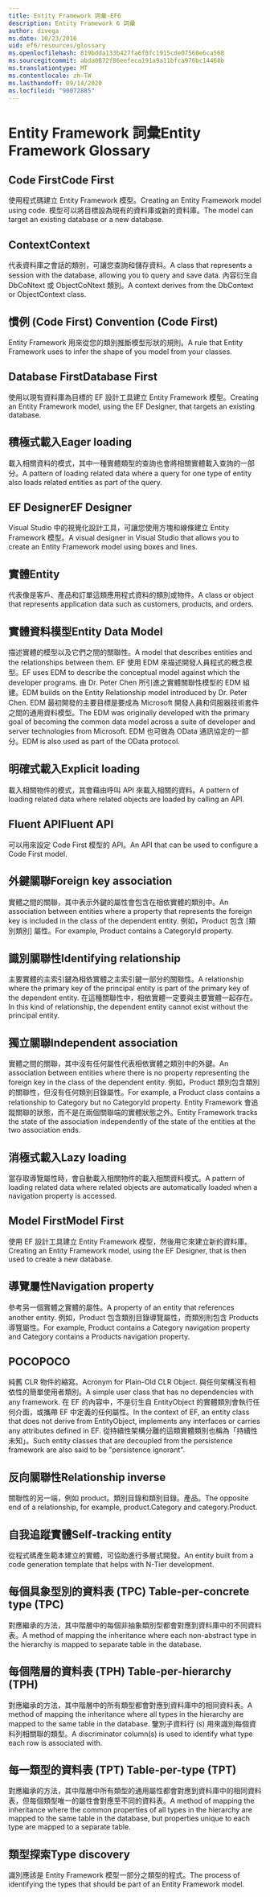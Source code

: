 ```yaml
---
title: Entity Framework 詞彙-EF6
description: Entity Framework 6 詞彙
author: divega
ms.date: 10/23/2016
uid: ef6/resources/glossary
ms.openlocfilehash: 819bdda133b427fa6f8fc1915cde07560e6ca568
ms.sourcegitcommit: abda0872f86eefeca191a9a11bfca976bc14468b
ms.translationtype: MT
ms.contentlocale: zh-TW
ms.lasthandoff: 09/14/2020
ms.locfileid: "90072885"
---
```

# <a name="entity-framework-glossary"></a><span data-ttu-id="6132a-103">Entity Framework 詞彙</span><span class="sxs-lookup"><span data-stu-id="6132a-103">Entity Framework Glossary</span></span>
## <a name="code-first"></a><span data-ttu-id="6132a-104">Code First</span><span class="sxs-lookup"><span data-stu-id="6132a-104">Code First</span></span>
<span data-ttu-id="6132a-105">使用程式碼建立 Entity Framework 模型。</span><span class="sxs-lookup"><span data-stu-id="6132a-105">Creating an Entity Framework model using code.</span></span> <span data-ttu-id="6132a-106">模型可以將目標設為現有的資料庫或新的資料庫。</span><span class="sxs-lookup"><span data-stu-id="6132a-106">The model can target an existing database or a new database.</span></span>

## <a name="context"></a><span data-ttu-id="6132a-107">Context</span><span class="sxs-lookup"><span data-stu-id="6132a-107">Context</span></span>
<span data-ttu-id="6132a-108">代表資料庫之會話的類別，可讓您查詢和儲存資料。</span><span class="sxs-lookup"><span data-stu-id="6132a-108">A class that represents a session with the database, allowing you to query and save data.</span></span> <span data-ttu-id="6132a-109">內容衍生自 DbCoNtext 或 ObjectCoNtext 類別。</span><span class="sxs-lookup"><span data-stu-id="6132a-109">A context derives from the DbContext or ObjectContext class.</span></span>

## <a name="convention-code-first"></a><span data-ttu-id="6132a-110">慣例 (Code First) </span><span class="sxs-lookup"><span data-stu-id="6132a-110">Convention (Code First)</span></span>
<span data-ttu-id="6132a-111">Entity Framework 用來從您的類別推斷模型形狀的規則。</span><span class="sxs-lookup"><span data-stu-id="6132a-111">A rule that Entity Framework uses to infer the shape of you model from your classes.</span></span>

## <a name="database-first"></a><span data-ttu-id="6132a-112">Database First</span><span class="sxs-lookup"><span data-stu-id="6132a-112">Database First</span></span>
<span data-ttu-id="6132a-113">使用以現有資料庫為目標的 EF 設計工具建立 Entity Framework 模型。</span><span class="sxs-lookup"><span data-stu-id="6132a-113">Creating an Entity Framework model, using the EF Designer, that targets an existing database.</span></span>

## <a name="eager-loading"></a><span data-ttu-id="6132a-114">積極式載入</span><span class="sxs-lookup"><span data-stu-id="6132a-114">Eager loading</span></span>
<span data-ttu-id="6132a-115">載入相關資料的模式，其中一種實體類型的查詢也會將相關實體載入查詢的一部分。</span><span class="sxs-lookup"><span data-stu-id="6132a-115">A pattern of loading related data where a query for one type of entity also loads related entities as part of the query.</span></span>

## <a name="ef-designer"></a><span data-ttu-id="6132a-116">EF Designer</span><span class="sxs-lookup"><span data-stu-id="6132a-116">EF Designer</span></span>
<span data-ttu-id="6132a-117">Visual Studio 中的視覺化設計工具，可讓您使用方塊和線條建立 Entity Framework 模型。</span><span class="sxs-lookup"><span data-stu-id="6132a-117">A visual designer in Visual Studio that allows you to create an Entity Framework model using boxes and lines.</span></span>

## <a name="entity"></a><span data-ttu-id="6132a-118">實體</span><span class="sxs-lookup"><span data-stu-id="6132a-118">Entity</span></span>
<span data-ttu-id="6132a-119">代表像是客戶、產品和訂單這類應用程式資料的類別或物件。</span><span class="sxs-lookup"><span data-stu-id="6132a-119">A class or object that represents application data such as customers, products, and orders.</span></span>

## <a name="entity-data-model"></a><span data-ttu-id="6132a-120">實體資料模型</span><span class="sxs-lookup"><span data-stu-id="6132a-120">Entity Data Model</span></span>
<span data-ttu-id="6132a-121">描述實體的模型以及它們之間的關聯性。</span><span class="sxs-lookup"><span data-stu-id="6132a-121">A model that describes entities and the relationships between them.</span></span> <span data-ttu-id="6132a-122">EF 使用 EDM 來描述開發人員程式的概念模型。</span><span class="sxs-lookup"><span data-stu-id="6132a-122">EF uses EDM to describe the conceptual model against which the developer programs.</span></span> <span data-ttu-id="6132a-123">由 Dr. Peter Chen 所引進之實體關聯性模型的 EDM 組建。</span><span class="sxs-lookup"><span data-stu-id="6132a-123">EDM builds on the Entity Relationship model introduced by Dr. Peter Chen.</span></span> <span data-ttu-id="6132a-124">EDM 最初開發的主要目標是要成為 Microsoft 開發人員和伺服器技術套件之間的通用資料模型。</span><span class="sxs-lookup"><span data-stu-id="6132a-124">The EDM was originally developed with the primary goal of becoming the common data model across a suite of developer and server technologies from Microsoft.</span></span> <span data-ttu-id="6132a-125">EDM 也可做為 OData 通訊協定的一部分。</span><span class="sxs-lookup"><span data-stu-id="6132a-125">EDM is also used as part of the OData protocol.</span></span>

## <a name="explicit-loading"></a><span data-ttu-id="6132a-126">明確式載入</span><span class="sxs-lookup"><span data-stu-id="6132a-126">Explicit loading</span></span>
<span data-ttu-id="6132a-127">載入相關物件的模式，其會藉由呼叫 API 來載入相關的資料。</span><span class="sxs-lookup"><span data-stu-id="6132a-127">A pattern of loading related data where related objects are loaded by calling an API.</span></span>

## <a name="fluent-api"></a><span data-ttu-id="6132a-128">Fluent API</span><span class="sxs-lookup"><span data-stu-id="6132a-128">Fluent API</span></span>
<span data-ttu-id="6132a-129">可以用來設定 Code First 模型的 API。</span><span class="sxs-lookup"><span data-stu-id="6132a-129">An API that can be used to configure a Code First model.</span></span>

## <a name="foreign-key-association"></a><span data-ttu-id="6132a-130">外鍵關聯</span><span class="sxs-lookup"><span data-stu-id="6132a-130">Foreign key association</span></span>
<span data-ttu-id="6132a-131">實體之間的關聯，其中表示外鍵的屬性會包含在相依實體的類別中。</span><span class="sxs-lookup"><span data-stu-id="6132a-131">An association between entities where a property that represents the foreign key is included in the class of the dependent entity.</span></span> <span data-ttu-id="6132a-132">例如，Product 包含 [類別類別] 屬性。</span><span class="sxs-lookup"><span data-stu-id="6132a-132">For example, Product contains a CategoryId property.</span></span>

## <a name="identifying-relationship"></a><span data-ttu-id="6132a-133">識別關聯性</span><span class="sxs-lookup"><span data-stu-id="6132a-133">Identifying relationship</span></span>
<span data-ttu-id="6132a-134">主要實體的主索引鍵為相依實體之主索引鍵一部分的關聯性。</span><span class="sxs-lookup"><span data-stu-id="6132a-134">A relationship where the primary key of the principal entity is part of the primary key of the dependent entity.</span></span> <span data-ttu-id="6132a-135">在這種關聯性中，相依實體一定要與主要實體一起存在。</span><span class="sxs-lookup"><span data-stu-id="6132a-135">In this kind of relationship, the dependent entity cannot exist without the principal entity.</span></span>

## <a name="independent-association"></a><span data-ttu-id="6132a-136">獨立關聯</span><span class="sxs-lookup"><span data-stu-id="6132a-136">Independent association</span></span>
<span data-ttu-id="6132a-137">實體之間的關聯，其中沒有任何屬性代表相依實體之類別中的外鍵。</span><span class="sxs-lookup"><span data-stu-id="6132a-137">An association between entities where there is no property representing the foreign key in the class of the dependent entity.</span></span> <span data-ttu-id="6132a-138">例如，Product 類別包含類別的關聯性，但沒有任何類別目錄屬性。</span><span class="sxs-lookup"><span data-stu-id="6132a-138">For example, a Product class contains a relationship to Category but no CategoryId property.</span></span> <span data-ttu-id="6132a-139">Entity Framework 會追蹤關聯的狀態，而不是在兩個關聯端的實體狀態之外。</span><span class="sxs-lookup"><span data-stu-id="6132a-139">Entity Framework tracks the state of the association independently of the state of the entities at the two association ends.</span></span>

## <a name="lazy-loading"></a><span data-ttu-id="6132a-140">消極式載入</span><span class="sxs-lookup"><span data-stu-id="6132a-140">Lazy loading</span></span>
<span data-ttu-id="6132a-141">當存取導覽屬性時，會自動載入相關物件的載入相關資料模式。</span><span class="sxs-lookup"><span data-stu-id="6132a-141">A pattern of loading related data where related objects are automatically loaded when a navigation property is accessed.</span></span>

## <a name="model-first"></a><span data-ttu-id="6132a-142">Model First</span><span class="sxs-lookup"><span data-stu-id="6132a-142">Model First</span></span>
<span data-ttu-id="6132a-143">使用 EF 設計工具建立 Entity Framework 模型，然後用它來建立新的資料庫。</span><span class="sxs-lookup"><span data-stu-id="6132a-143">Creating an Entity Framework model, using the EF Designer, that is then used to create a new database.</span></span>

## <a name="navigation-property"></a><span data-ttu-id="6132a-144">導覽屬性</span><span class="sxs-lookup"><span data-stu-id="6132a-144">Navigation property</span></span>
<span data-ttu-id="6132a-145">參考另一個實體之實體的屬性。</span><span class="sxs-lookup"><span data-stu-id="6132a-145">A property of an entity that references another entity.</span></span> <span data-ttu-id="6132a-146">例如，Product 包含類別目錄導覽屬性，而類別則包含 Products 導覽屬性。</span><span class="sxs-lookup"><span data-stu-id="6132a-146">For example, Product contains a Category navigation property and Category contains a Products navigation property.</span></span>

## <a name="poco"></a><span data-ttu-id="6132a-147">POCO</span><span class="sxs-lookup"><span data-stu-id="6132a-147">POCO</span></span>
<span data-ttu-id="6132a-148">純舊 CLR 物件的縮寫。</span><span class="sxs-lookup"><span data-stu-id="6132a-148">Acronym for Plain-Old CLR Object.</span></span> <span data-ttu-id="6132a-149">與任何架構沒有相依性的簡單使用者類別。</span><span class="sxs-lookup"><span data-stu-id="6132a-149">A simple user class that has no dependencies with any framework.</span></span> <span data-ttu-id="6132a-150">在 EF 的內容中，不是衍生自 EntityObject 的實體類別會執行任何介面，或攜帶 EF 中定義的任何屬性。</span><span class="sxs-lookup"><span data-stu-id="6132a-150">In the context of EF, an entity class that does not derive from EntityObject, implements any interfaces or carries any attributes defined in EF.</span></span> <span data-ttu-id="6132a-151">從持續性架構分離的這類實體類別也稱為「持續性未知」。</span><span class="sxs-lookup"><span data-stu-id="6132a-151">Such entity classes that are decoupled from the persistence framework are also said to be "persistence ignorant".</span></span>  

## <a name="relationship-inverse"></a><span data-ttu-id="6132a-152">反向關聯性</span><span class="sxs-lookup"><span data-stu-id="6132a-152">Relationship inverse</span></span>
<span data-ttu-id="6132a-153">關聯性的另一端，例如 product。類別目錄和類別目錄。產品。</span><span class="sxs-lookup"><span data-stu-id="6132a-153">The opposite end of a relationship, for example, product.Category and category.Product.</span></span>

## <a name="self-tracking-entity"></a><span data-ttu-id="6132a-154">自我追蹤實體</span><span class="sxs-lookup"><span data-stu-id="6132a-154">Self-tracking entity</span></span>
<span data-ttu-id="6132a-155">從程式碼產生範本建立的實體，可協助進行多層式開發。</span><span class="sxs-lookup"><span data-stu-id="6132a-155">An entity built from a code generation template that helps with N-Tier development.</span></span>

## <a name="table-per-concrete-type-tpc"></a><span data-ttu-id="6132a-156">每個具象型別的資料表 (TPC) </span><span class="sxs-lookup"><span data-stu-id="6132a-156">Table-per-concrete type (TPC)</span></span>
<span data-ttu-id="6132a-157">對應繼承的方法，其中階層中的每個非抽象類別型都會對應到資料庫中的不同資料表。</span><span class="sxs-lookup"><span data-stu-id="6132a-157">A method of mapping the inheritance where each non-abstract type in the hierarchy is mapped to separate table in the database.</span></span>

## <a name="table-per-hierarchy-tph"></a><span data-ttu-id="6132a-158">每個階層的資料表 (TPH) </span><span class="sxs-lookup"><span data-stu-id="6132a-158">Table-per-hierarchy (TPH)</span></span>
<span data-ttu-id="6132a-159">對應繼承的方法，其中階層中的所有類型都會對應到資料庫中的相同資料表。</span><span class="sxs-lookup"><span data-stu-id="6132a-159">A method of mapping the inheritance where all types in the hierarchy are mapped to the same table in the database.</span></span> <span data-ttu-id="6132a-160">鑒別子資料行 (s) 用來識別每個資料列相關聯的類型。</span><span class="sxs-lookup"><span data-stu-id="6132a-160">A discriminator column(s) is used to identify what type each row is associated with.</span></span>

## <a name="table-per-type-tpt"></a><span data-ttu-id="6132a-161">每一類型的資料表 (TPT) </span><span class="sxs-lookup"><span data-stu-id="6132a-161">Table-per-type (TPT)</span></span>
<span data-ttu-id="6132a-162">對應繼承的方法，其中階層中所有類型的通用屬性都會對應到資料庫中的相同資料表，但每個類型唯一的屬性會對應至不同的資料表。</span><span class="sxs-lookup"><span data-stu-id="6132a-162">A method of mapping the inheritance where the common properties of all types in the hierarchy are mapped to the same table in the database, but properties unique to each type are mapped to a separate table.</span></span>

## <a name="type-discovery"></a><span data-ttu-id="6132a-163">類型探索</span><span class="sxs-lookup"><span data-stu-id="6132a-163">Type discovery</span></span>
<span data-ttu-id="6132a-164">識別應該是 Entity Framework 模型一部分之類型的程式。</span><span class="sxs-lookup"><span data-stu-id="6132a-164">The process of identifying the types that should be part of an Entity Framework model.</span></span>
